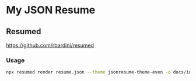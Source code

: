 # My JSON Resume

## Resumed
https://github.com/rbardini/resumed

### Usage
```bash 
npx resumed render resume.json --theme jsonresume-theme-even -o docs/index.html
```

